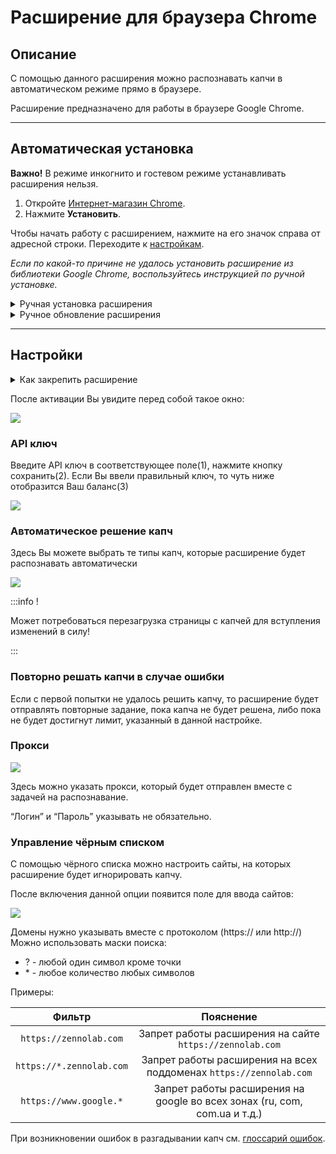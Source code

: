 ﻿---
sidebar_position: 0
---

# Расширение для браузера Chrome

## **Описание**
С помощью данного расширения можно распознавать капчи в автоматическом режиме прямо в браузере.

Расширение предназначено для работы в браузере Google Chrome.

-----
## **Автоматическая установка**
**Важно!** В режиме инкогнито и гостевом режиме устанавливать расширения нельзя.

1. Откройте [Интернет-магазин Chrome](https://chrome.google.com/webstore/detail/capmonster-cloud-%E2%80%94-automa/pabjfbciaedomjjfelfafejkppknjleh?hl=ru).
1. Нажмите **Установить**.

Чтобы начать работу с расширением, нажмите на его значок справа от адресной строки. Переходите к [настройкам](#настройки).

*Если по какой-то причине не удалось установить расширение из библиотеки Google Chrome, воспользуйтесь инструкцией по ручной установке.*

<details>
    <summary>Ручная установка расширения</summary>

1. Скачайте [архив с раcширением](https://drive.google.com/file/d/10xXeDqllYo6Ilvr5lUXEVIFw283QzPFL/view?usp=drive_link).

2. Распакуйте скачанный архив в папку с любым именем. 
   
   **ВНИМАНИЕ**: данную папку впоследствии удалять нельзя иначе расширение в браузере перестанет работать.
3. В браузере Google Chrome перейдите на страницу “Управление расширениями”, одним из трёх способов:
   1. Введите в адресную строку браузера chrome://extensions и нажмите клавишу Enter.
   2. Через меню: нажмите в правом верхнем углу (возле изображения профиля) три вертикальные точки, затем “Дополнительные инструменты”, потом “Расширения”.

  ![](Aspose.Words.d14847ca-5ce8-4c9f-8081-1ec99b44a6b3.004.png)

   3. Либо перейдите в настройки Google Chrome и справа в меню выберите пункт “Расширения” (в самом низу)

  ![](Aspose.Words.d14847ca-5ce8-4c9f-8081-1ec99b44a6b3.005.png)

4. Включите “Режим разработчика”
5. Снизу появится новое меню в котором нужно выбрать кнопку “Загрузить распакованное расширение”. 

  ![](Aspose.Words.d14847ca-5ce8-4c9f-8081-1ec99b44a6b3.006.png)

6. Появится стандартный для Вашей ОС диалог поиска файлов/директорий, отыщите и выберете папку, в которую распаковали архив.
7. После этого расширение должно появиться в списке установленных

![](Aspose.Words.d14847ca-5ce8-4c9f-8081-1ec99b44a6b3.007.png)

  </details>

<details>
    <summary>Ручное обновление расширения</summary>

Если вы устанавливаете расширение поверх предыдущей версии, то при обновлении исходных файлов расширения Вам так же нужно нажать кнопку обновить на странице “Управление расширениями” (как открыть эту страницу описано, выше в секции “Ручная установка”)

![](Aspose.Words.d14847ca-5ce8-4c9f-8081-1ec99b44a6b3.008.png)
</details>

-----
## **Настройки**
<details>
    <summary>Как закрепить расширение</summary>

По умолчанию вновь установленное расширение скрыто. Чтоб оно постоянно отображалось его нужно закрепить, кликнув на соответствующий значок.

![](Aspose.Words.d14847ca-5ce8-4c9f-8081-1ec99b44a6b3.009.png)
</details>

После активации Вы увидите перед собой такое окно:

![](ext.screen.ru.png) 
### <a name="id-расширениедлябраузера-apiключ"></a>**API ключ**
Введите API ключ в соответствующее поле(1), нажмите кнопку сохранить(2). Если Вы ввели правильный ключ, то чуть ниже отобразится Ваш баланс(3)

![](Aspose.Words.d14847ca-5ce8-4c9f-8081-1ec99b44a6b3.011.png) 
### <a name="id-расширениедлябраузера-автоматическоерешениекапч"></a>**Автоматическое решение капч**
Здесь Вы можете выбрать те типы капч, которые расширение будет распознавать автоматически

![](extension.example.png) 

:::info !

Может потребоваться перезагрузка страницы с капчей для вступления изменений в силу!

:::
### <a name="id-расширениедлябраузера-повторнорешатькапчивслучаеошибки"></a>**Повторно решать капчи в случае ошибки**
Если с первой попытки не удалось решить капчу, то расширение будет отправлять повторные задание, пока капча не будет решена, либо пока не будет достигнут лимит, указанный в данной настройке.
### <a name="id-расширениедлябраузера-прокси"></a>**Прокси**
![](Aspose.Words.d14847ca-5ce8-4c9f-8081-1ec99b44a6b3.013.png) 

Здесь можно указать прокси, который будет отправлен вместе с задачей на распознавание.

“Логин” и “Пароль” указывать не обязательно.
### <a name="id-расширениедлябраузера-управлениечёрнымсписком"></a>**Управление чёрным списком**
С помощью чёрного списка можно настроить сайты, на которых расширение будет игнорировать капчу.

После включения данной опции появится поле для ввода сайтов:

![](Aspose.Words.d14847ca-5ce8-4c9f-8081-1ec99b44a6b3.014.png) 

Домены нужно указывать вместе с протоколом (https:// или http://)
Можно использовать маски поиска:

- ? - любой один символ кроме точки
- \* - любое количество любых символов

Примеры:

|**Фильтр**|**Пояснение**|
| :-: | :-: |
|`https://zennolab.com`|Запрет работы расширения на сайте `https://zennolab.com`|
|`https://*.zennolab.com`|Запрет работы расширения на всех поддоменах `https://zennolab.com`|
|`https://www.google.*`|Запрет работы расширения на google во всех зонах (ru, com, com.ua и т.д.)|

[ref1]: Aspose.Words.d14847ca-5ce8-4c9f-8081-1ec99b44a6b3.001.png

При возникновении ошибок в разгадывании капч см. [глоссарий ошибок](/api/api-errors.md).
